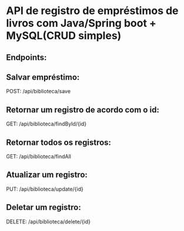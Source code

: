 # API de registro de empréstimos de livros com Java/Spring boot + MySQL(CRUD simples)

## Endpoints:

## Salvar empréstimo:

POST: /api/biblioteca/save

## Retornar um registro de acordo com o id:

GET: /api/biblioteca/findById/{id}

## Retornar todos os registros:

GET: /api/biblioteca/findAll

## Atualizar um registro:

PUT: /api/biblioteca/update/{id}

## Deletar um registro:

DELETE: /api/biblioteca/delete/{id}

